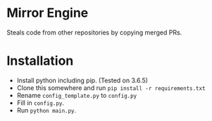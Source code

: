 # Mirror Engine

Steals code from other repositories by copying merged PRs.

# Installation

- Install python including pip. (Tested on 3.6.5)
- Clone this somewhere and run `pip install -r requirements.txt`
- Rename `config_template.py` to `config.py`
- Fill in `config.py`.
- Run `python main.py`.
  